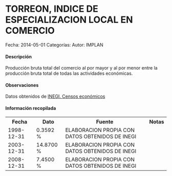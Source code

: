 TORREON, INDICE DE ESPECIALIZACION LOCAL EN COMERCIO
=====

Fecha: 2014-05-01
Categorías: 
Autor: IMPLAN

#### Descripción

Producción bruta total del comercio al por mayor y al por menor entre la producción bruta total de todas las actividades económicas.

#### Observaciones

Datos obtenidos de [INEGI. Censos económicos](http://www3.inegi.org.mx/sistemas/saic/)

#### Información recopilada

<table class="table table-hover table-bordered">
  <tr><th>Fecha</th><th>Dato</th><th>Fuente</th><th>Notas</th></tr>
  <tr><td>1998-12-31</td><td>0.3592 %</td><td>ELABORACION PROPIA CON DATOS OBTENIDOS DE INEGI</td><td></td></tr>
  <tr><td>2003-12-31</td><td>14.8700 %</td><td>ELABORACION PROPIA CON DATOS OBTENIDOS DE INEGI</td><td></td></tr>
  <tr><td>2008-12-31</td><td>7.4500 %</td><td>ELABORACION PROPIA CON DATOS OBTENIDOS DE INEGI</td><td></td></tr>
</table>
